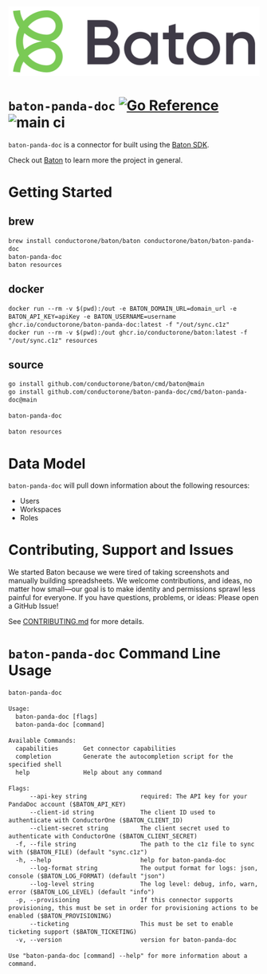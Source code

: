 ![Baton Logo](./baton-logo.png)

# `baton-panda-doc` [![Go Reference](https://pkg.go.dev/badge/github.com/conductorone/baton-panda-doc.svg)](https://pkg.go.dev/github.com/conductorone/baton-panda-doc) ![main ci](https://github.com/conductorone/baton-panda-doc/actions/workflows/main.yaml/badge.svg)

`baton-panda-doc` is a connector for built using the [Baton SDK](https://github.com/conductorone/baton-sdk).

Check out [Baton](https://github.com/conductorone/baton) to learn more the project in general.

# Getting Started

## brew

```
brew install conductorone/baton/baton conductorone/baton/baton-panda-doc
baton-panda-doc
baton resources
```

## docker

```
docker run --rm -v $(pwd):/out -e BATON_DOMAIN_URL=domain_url -e BATON_API_KEY=apiKey -e BATON_USERNAME=username ghcr.io/conductorone/baton-panda-doc:latest -f "/out/sync.c1z"
docker run --rm -v $(pwd):/out ghcr.io/conductorone/baton:latest -f "/out/sync.c1z" resources
```

## source

```
go install github.com/conductorone/baton/cmd/baton@main
go install github.com/conductorone/baton-panda-doc/cmd/baton-panda-doc@main

baton-panda-doc

baton resources
```

# Data Model

`baton-panda-doc` will pull down information about the following resources:
- Users
- Workspaces
- Roles

# Contributing, Support and Issues

We started Baton because we were tired of taking screenshots and manually
building spreadsheets. We welcome contributions, and ideas, no matter how
small&mdash;our goal is to make identity and permissions sprawl less painful for
everyone. If you have questions, problems, or ideas: Please open a GitHub Issue!

See [CONTRIBUTING.md](https://github.com/ConductorOne/baton/blob/main/CONTRIBUTING.md) for more details.

# `baton-panda-doc` Command Line Usage

```
baton-panda-doc

Usage:
  baton-panda-doc [flags]
  baton-panda-doc [command]

Available Commands:
  capabilities       Get connector capabilities
  completion         Generate the autocompletion script for the specified shell
  help               Help about any command

Flags:
      --api-key string               required: The API key for your PandaDoc account ($BATON_API_KEY)
      --client-id string             The client ID used to authenticate with ConductorOne ($BATON_CLIENT_ID)
      --client-secret string         The client secret used to authenticate with ConductorOne ($BATON_CLIENT_SECRET)
  -f, --file string                  The path to the c1z file to sync with ($BATON_FILE) (default "sync.c1z")
  -h, --help                         help for baton-panda-doc
      --log-format string            The output format for logs: json, console ($BATON_LOG_FORMAT) (default "json")
      --log-level string             The log level: debug, info, warn, error ($BATON_LOG_LEVEL) (default "info")
  -p, --provisioning                 If this connector supports provisioning, this must be set in order for provisioning actions to be enabled ($BATON_PROVISIONING)
      --ticketing                    This must be set to enable ticketing support ($BATON_TICKETING)
  -v, --version                      version for baton-panda-doc

Use "baton-panda-doc [command] --help" for more information about a command.
```
